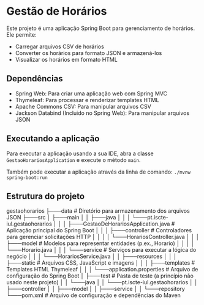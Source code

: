 # Gestão de Horários

Este projeto é uma aplicação Spring Boot para gerenciamento de horários. Ele permite:
- Carregar arquivos CSV de horários
- Converter os horários para formato JSON e armazená-los
- Visualizar os horários em formato HTML

## Dependências

- Spring Web: Para criar uma aplicação web com Spring MVC
- Thymeleaf: Para processar e renderizar templates HTML
- Apache Commons CSV: Para manipular arquivos CSV
- Jackson Databind (Incluido no Spring Web): Para manipular arquivos JSON

## Executando a aplicação

Para executar a aplicação usando a sua IDE, abra a classe `GestaoHorariosApplication` e execute o método `main`.

Também pode executar a aplicação através da linha de comando: `./mvnw spring-boot:run`

## Estrutura do projeto

gestaohorarios
├───data                     # Diretório para armazenamento dos arquivos JSON
├───src
│   ├───main
│   │   ├───java
│   │   │   └───pt.iscte-iul.gestaohorarios
│   │   │       ├───GestaoDeHorariosApplication.java  # Aplicação principal do Spring Boot
│   │   │       ├───controller     # Controladores para gerenciar solicitações HTTP
│   │   │       │   └───HorariosController.java
│   │   │       ├───model          # Modelos para representar entidades (p.ex., Horario)
│   │   │       │   └───Horario.java
│   │   │       └───service        # Serviços para executar a lógica do negócio
│   │   │           └───HorariosService.java
│   │   ├───resources
│   │   │   ├───static             # Arquivos CSS, JavaScript e imagens
│   │   │   ├───templates          # Templates HTML Thymeleaf
│   │   │   └───application.properties   # Arquivo de configuração do Spring Boot
│   ├───test # Pasta de teste (a princípio não usado neste projeto)
│   │   └───java
│   │       └───pt.iscte-iul.gestaohorarios
│   │           ├───controller
│   │           ├───model
│   │           ├───service
│   │           └───repository
└───pom.xml                    # Arquivo de configuração e dependências do Maven